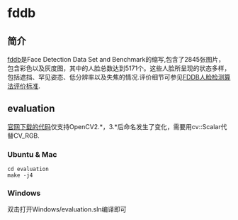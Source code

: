 # fddb

## 简介

[fddb](http://vis-www.cs.umass.edu/fddb/index.html)是Face Detection Data Set and Benchmark的缩写,包含了2845张图片，包含彩色以及灰度图，其中的人脸总数达到5171个。这些人脸所呈现的状态多样，包括遮挡、罕见姿态、低分辨率以及失焦的情况.评价细节可参见[FDDB人脸检测算法评价标准](https://yinguobing.com/fddb/).

## evaluation

[官网下载的代码](http://vis-www.cs.umass.edu/fddb/evaluation.tgz)仅支持OpenCV2.*，3.*后命名发生了变化，需要用cv::Scalar代替CV_RGB.

### Ubuntu & Mac

```
cd evaluation
make -j4
```

### Windows
双击打开Windows/evaluation.sln编译即可